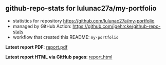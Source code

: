 ## github-repo-stats for lulunac27a/my-portfolio

- statistics for repository https://github.com/lulunac27a/my-portfolio
- managed by GitHub Action: https://github.com/jgehrcke/github-repo-stats
- workflow that created this README: `my-portfolio`

**Latest report PDF**: [report.pdf](https://github.com/lulunac27a/github-stat/raw/github-repo-stats/lulunac27a/my-portfolio/latest-report/report.pdf)


**Latest report HTML via GitHub pages**: [report.html](https://lulunac27a.github.io/github-stat/lulunac27a/my-portfolio/latest-report/report.html)
